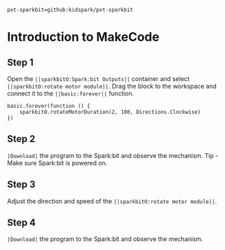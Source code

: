```package
pxt-sparkbit=github:kidspark/pxt-sparkbit
```

# Introduction to MakeCode

## Step 1

Open the ``||sparkbitO:Spark:bit Outputs||`` container and select ``||sparkbitO:rotate motor module||``. Drag the block to the workspace and connect it to the ``||basic:forever||`` function.

```blocks
basic.forever(function () {
    sparkbitO.rotateMotorDuration(2, 100, Directions.Clockwise)
})
```

## Step 2

``|Download|`` the program to the Spark:bit and observe the mechanism. Tip - Make sure Spark:bit is powered on.

## Step 3

Adjust the direction and speed of the ``||sparkbitO:rotate motor module||``.

## Step 4 

``|Download|`` the program to the Spark:bit and observe the mechanism.
